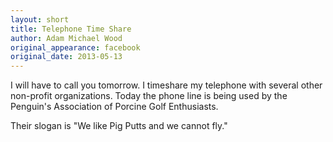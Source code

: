 ```yaml
---
layout: short
title: Telephone Time Share
author: Adam Michael Wood
original_appearance: facebook
original_date: 2013-05-13
---
```


I will have to call you tomorrow. I timeshare my telephone with several other non-profit organizations. Today the phone line is being used by the Penguin's Association of Porcine Golf Enthusiasts.

Their slogan is "We like Pig Putts and we cannot fly."